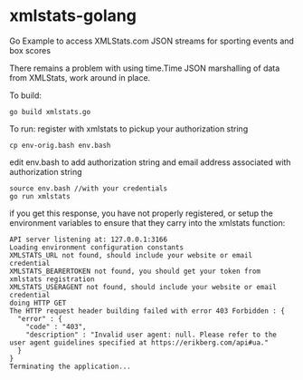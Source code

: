 # xmlstats-golang
Go Example to access XMLStats.com JSON streams for sporting events and box scores

There remains a problem with using time.Time JSON marshalling of data from XMLStats, work around in place.

To build:
```
go build xmlstats.go
```

To run:
register with xmlstats to pickup your authorization string
```
cp env-orig.bash env.bash
```
edit env.bash to add authorization string and email address associated with authorization string 
```
source env.bash //with your credentials
go run xmlstats
```
if you get this response, you have not properly registered, or setup the environment variables to ensure that they carry into the xmlstats function:
```
API server listening at: 127.0.0.1:3166
Loading environment configuration constants
XMLSTATS_URL not found, should include your website or email credential
XMLSTATS_BEARERTOKEN not found, you should get your token from xmlstats registration 
XMLSTATS_USERAGENT not found, should include your website or email credential
doing HTTP GET
The HTTP request header building failed with error 403 Forbidden : {
  "error" : {
    "code" : "403",
    "description" : "Invalid user agent: null. Please refer to the user agent guidelines specified at https://erikberg.com/api#ua."
  }
}
Terminating the application...
```

